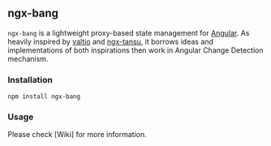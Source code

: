 ## ngx-bang

`ngx-bang` is a lightweight proxy-based state management for [Angular](https://angular.io). As heavily inspired
by [valtio](https://github.com/pmndrs/valtio) and [ngx-tansu](https://github.com/AmadeusITGroup/ngx-tansu), it borrows
ideas and implementations of both inspirations then work in Angular Change Detection mechanism.

### Installation

```shell
npm install ngx-bang
```

### Usage

Please check [Wiki] for more information.
